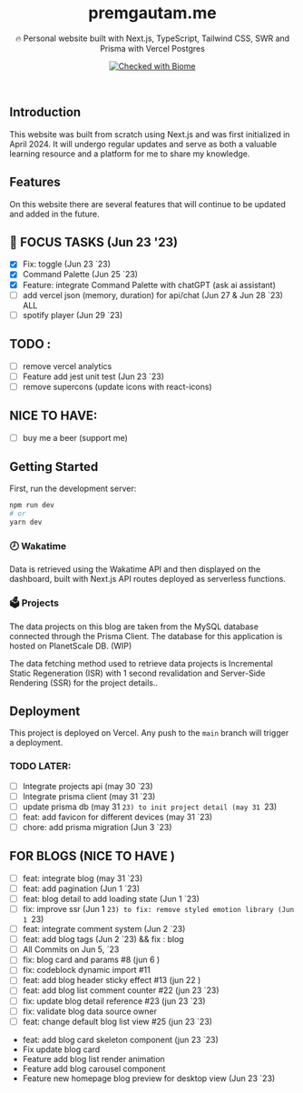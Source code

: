 <div align="center">
  <h1>premgautam.me</h1>
  <p>🔥 Personal website built with Next.js, TypeScript, Tailwind CSS, SWR and Prisma with Vercel Postgres</p>

 <p align="center">
<a href="https://biomejs.dev"><img alt="Checked with Biome" src="https://img.shields.io/badge/Checked_with-Biome-60a5fa?style=flat&logo=biome"></a>
</p>

</div>

<br />

## Introduction

This website was built from scratch using Next.js and was first initialized in April 2024. It will undergo regular updates and serve as both a valuable learning resource and a platform for me to share my knowledge.

## Features

On this website there are several features that will continue to be updated and added in the future.

## 🎯 FOCUS TASKS (Jun 23 '23)

- [x] Fix: toggle (Jun 23 `23)
- [x] Command Palette (Jun 25 `23)
- [x] Feature: integrate Command Palette with chatGPT (ask ai assistant)
- [ ] add vercel json (memory, duration) for api/chat (Jun 27 & Jun 28 `23) ALL
- [ ] spotify player (Jun 29 `23)

## TODO :

- [ ] remove vercel analytics
- [ ] Feature add jest unit test (Jun 23 `23)
- [ ] remove supercons (update icons with react-icons)

## NICE TO HAVE:

- [ ] buy me a beer (support me)

## Getting Started

First, run the development server:

```bash
npm run dev
# or
yarn dev
```

### 🕗 Wakatime

Data is retrieved using the Wakatime API and then displayed on the dashboard, built with Next.js API routes deployed as serverless functions.

### 🗳 Projects

The data projects on this blog are taken from the MySQL database connected through the Prisma Client. The database for this application is hosted on PlanetScale DB. (WIP)

The data fetching method used to retrieve data projects is Incremental Static Regeneration (ISR) with 1 second revalidation and Server-Side Rendering (SSR) for the project details..

## Deployment

This project is deployed on Vercel. Any push to the `main` branch will trigger a deployment.

### TODO LATER:

- [ ] Integrate projects api (may 30 `23)
- [ ] Integrate prisma client (may 31 `23)
- [ ] update prisma db (may 31 `23) to init project detail (may 31 `23)
- [ ] feat: add favicon for different devices (may 31 `23)
- [ ] chore: add prisma migration (Jun 3 `23)

## FOR BLOGS (NICE TO HAVE )

- [ ] feat: integrate blog (may 31 `23)
- [ ] feat: add pagination (Jun 1 `23)
- [ ] feat: blog detail to add loading state (Jun 1 `23)
- [ ] fix: improve ssr (Jun 1 `23) to fix: remove styled emotion library (Jun 1 `23)
- [ ] feat: integrate comment system (Jun 2 `23)
- [ ] feat: add blog tags (Jun 2 `23) && fix : blog
- [ ] All Commits on Jun 5, `23
- [ ] fix: blog card and params #8 (jun 6 )
- [ ] fix: codeblock dynamic import #11
- [ ] feat: add blog header sticky effect #13 (jun 22 )
- [ ] feat: add blog list comment counter #22 (jun 23 `23)
- [ ] fix: update blog detail reference #23 (jun 23 `23)
- [ ] fix: validate blog data source owner
- [ ] feat: change default blog list view #25 (jun 23 `23)
- feat: add blog card skeleton component (jun 23 `23)
- Fix update blog card
- Feature add blog list render animation
- Feature add blog carousel component
- Feature new homepage blog preview for desktop view (Jun 23 `23)
